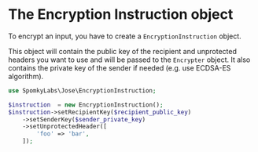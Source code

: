 The Encryption Instruction object
=================================

To encrypt an input, you have to create a `EncryptionInstruction` object.

This object will contain the public key of the recipient and unprotected headers you want to use and will be passed to the `Encrypter` object. It also contains the private key of the sender if needed (e.g. use ECDSA-ES algorithm).

```php
use SpomkyLabs\Jose\EncryptionInstruction;

$instruction  = new EncryptionInstruction();
$instruction->setRecipientKey($recipient_public_key)
    ->setSenderKey($sender_private_key)
    ->setUnprotectedHeader([
        'foo' => 'bar',
    ]);
```
